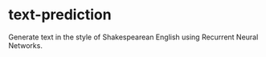 # text-prediction
Generate text in the style of Shakespearean English using Recurrent Neural Networks.
